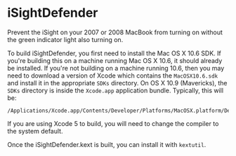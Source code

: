 iSightDefender
==============

Prevent the iSight on your 2007 or 2008 MacBook from turning on without the green indicator light also turning on.

To build iSightDefender, you first need to install the Mac OS X 10.6 SDK. If you're building this on a machine running Mac OS X 10.6, it should already be installed. If you're not building on a machine running 10.6, then you may need to download a version of Xcode which contains the `MacOSX10.6.sdk` and install it in the appropriate `SDKs` directory. On OS X 10.9 (Mavericks), the `SDKs` directory is inside the `Xcode.app` application bundle. Typically, this will be:

    /Applications/Xcode.app/Contents/Developer/Platforms/MacOSX.platform/Developer/SDKs/

If you are using Xcode 5 to build, you will need to change the compiler to the system default.

Once the iSightDefender.kext is built, you can install it with `kextutil`.
